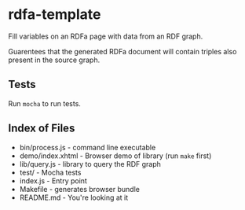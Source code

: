 # rdfa-template

Fill variables on an RDFa page with data from an RDF graph.

Guarentees that the generated RDFa document will contain triples also present in the source graph.

## Tests

Run `mocha` to run tests.

## Index of Files

* bin/process.js - command line executable
* demo/index.xhtml - Browser demo of library (run `make` first)
* lib/query.js - library to query the RDF graph
* test/ - Mocha tests
* index.js - Entry point
* Makefile - generates browser bundle
* README.md - You're looking at it
